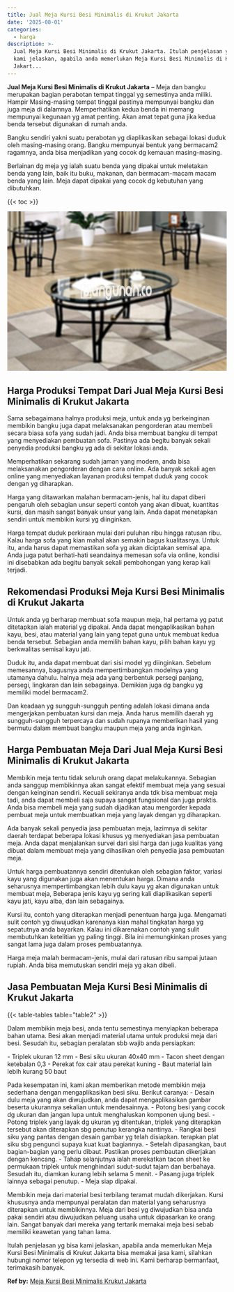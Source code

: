 ```yaml
---
title: Jual Meja Kursi Besi Minimalis di Krukut Jakarta
date: '2025-08-01'
categories:
  - harga
description: >-
  Jual Meja Kursi Besi Minimalis di Krukut Jakarta. Itulah penjelasan yg bisa
  kami jelaskan, apabila anda memerlukan Meja Kursi Besi Minimalis di Krukut
  Jakart...
---
```


**Jual Meja Kursi Besi Minimalis di Krukut Jakarta** – Meja dan bangku merupakan bagian perabotan tempat tinggal yg semestinya anda miliki. Hampir Masing-masing tempat tinggal pastinya mempunyai bangku dan juga meja di dalamnya. Memperhatikan kedua benda ini memang mempunyai kegunaan yg amat penting. Akan amat tepat guna jika kedua benda tersebut digunakan di rumah anda.

Bangku sendiri yakni suatu perabotan yg diaplikasikan sebagai lokasi duduk oleh masing-masing orang. Bangku mempunyai bentuk yang bermacam2 ragamnya, anda bisa menjadikan yang cocok dg kemauan masing-masing.

Berlainan dg meja yg ialah suatu benda yang dipakai untuk meletakan benda yang lain, baik itu buku, makanan, dan bermacam-macam macam benda yang lain. Meja dapat dipakai yang cocok dg kebutuhan yang dibutuhkan.

{{< toc >}}

![Jual Meja Kursi Besi Minimalis di Krukut Jakarta](/images/jual-meja-besi-murah18.png)

## Harga Produksi Tempat Dari Jual Meja Kursi Besi Minimalis di Krukut Jakarta

Sama sebagaimana halnya produksi meja, untuk anda yg berkeinginan membikin bangku juga dapat melaksanakan pengorderan atau membeli secara biasa sofa yang sudah jadi. Anda bisa membuat bangku di tempat yang menyediakan pembuatan sofa. Pastinya ada begitu banyak sekali penyedia produksi bangku yg ada di sekitar lokasi anda.

Memperhatikan sekarang sudah jaman yang modern, anda bisa melaksanakan pengorderan dengan cara online. Ada banyak sekali agen online yang menyediakan layanan produksi tempat duduk yang cocok dengan yg diharapkan.

Harga yang ditawarkan malahan bermacam-jenis, hal itu dapat diberi pengaruh oleh sebagian unsur seperti contoh yang akan dibuat, kuantitas kursi, dan masih sangat banyak unsur yang lain. Anda dapat menetapkan sendiri untuk membikin kursi yg diinginkan.

Harga tempat duduk perkiraan mulai dari puluhan ribu hingga ratusan ribu. Kalau harga sofa yang kian mahal akan semakin bagus kualitasnya. Untuk itu, anda harus dapat memastikan sofa yg akan diciptakan semisal apa. Anda juga patut berhati-hati seandainya memesan sofa via online, kondisi ini disebabkan ada begitu banyak sekali pembohongan yang kerap kali terjadi.

## Rekomendasi Produksi Meja Kursi Besi Minimalis di Krukut Jakarta

Untuk anda yg berharap membuat sofa maupun meja, hal pertama yg patut ditetapkan ialah material yg dipakai. Anda dapat mengaplikasikan bahan kayu, besi, atau material yang lain yang tepat guna untuk membuat kedua benda tersebut. Sebagian anda memilih bahan kayu, pilih bahan kayu yg berkwalitas semisal kayu jati.

Duduk itu, anda dapat membuat dari sisi model yg diinginkan. Sebelum memesannya, bagusnya anda mempertimbangkan modelnya yang utamanya dahulu. halnya meja ada yang berbentuk persegi panjang, persegi, lingkaran dan lain sebagainya. Demikian juga dg bangku yg memiliki model bermacam2.

Dan keadaan yg sungguh-sungguh penting adalah lokasi dimana anda mengerjakan pembuatan kursi dan meja. Anda harus memilih daerah yg sungguh-sungguh terpercaya dan sudah rupanya memberikan hasil yang bermutu dalam membuat bangku maupun meja yang anda inginkan.

## Harga Pembuatan Meja Dari Jual Meja Kursi Besi Minimalis di Krukut Jakarta

Membikin meja tentu tidak seluruh orang dapat melakukannya. Sebagian anda sanggup membikinnya akan sangat efektif membuat meja yang sesuai dengan keinginan sendiri. Kecuali sekiranya anda tdk bisa membuat meja tadi, anda dapat membeli saja supaya sangat fungsional dan juga praktis. Anda bisa membeli meja yang sudah dijadikan atau mengorder kepada pembuat meja untuk membuatkan meja yang layak dengan yg diharapkan.

Ada banyak sekali penyedia jasa pembuatan meja, lazimnya di sekitar daerah terdapat beberapa lokasi khusus yg menyediakan jasa pembuatan meja. Anda dapat menjalankan survei dari sisi harga dan juga kualitas yang dibuat dalam membuat meja yang dihasilkan oleh penyedia jasa pembuatan meja.

Untuk harga pembuatannya sendiri ditentukan oleh sebagian faktor, variasi kayu yang digunakan juga akan menentukan harga. Dimana anda seharusnya mempertimbangkan lebih dulu kayu yg akan digunakan untuk membuat meja, Beberapa jenis kayu yg sering kali diaplikasikan seperti kayu jati, kayu alba, dan lain sebagainya.

Kursi itu, contoh yang diterapkan menjadi penentuan harga juga. Mengamati sulit contoh yg diwujudkan karenanya kian mahal tingkatan harga yg sepatutnya anda bayarkan. Kalau ini dikarenakan contoh yang sulit membutuhkan ketelitian yg paling tinggi. Bila ini memungkinkan proses yang sangat lama juga dalam proses pembuatannya.

Harga meja malah bermacam-jenis, mulai dari ratusan ribu sampai jutaan rupiah. Anda bisa memutuskan sendiri meja yg akan dibeli.

## Jasa Pembuatan Meja Kursi Besi Minimalis di Krukut Jakarta

{{< table-tables table="table2" >}}

Dalam membikin meja besi, anda tentu semestinya menyiapkan beberapa bahan utama. Besi akan menjadi material utama untuk produksi meja dari besi. Sesudah itu, sebagian peralatan sbb wajib anda persiapkan:

\- Triplek ukuran 12 mm - Besi siku ukuran 40x40 mm - Tacon sheet dengan ketebalan 0,3 - Perekat fox cair atau perekat kuning - Baut material lain lebih kurang 50 baut

Pada kesempatan ini, kami akan memberikan metode membikin meja sederhana dengan mengaplikasikan besi siku. Berikut caranya: - Desain dulu meja yang akan diwujudkan, anda dapat mengaplikasikan gambar beserta ukurannya sekalian untuk mendesainnya. - Potong besi yang cocok dg ukuran dan jangan lupa untuk menghaluskan komponen ujung besi. - Potong triplek yang layak dg ukuran yg ditentukan, triplek yang diterapkan tersebut akan diterapkan sbg penutup kerangka nantinya. - Rangkai besi siku yang pantas dengan desain gambar yg telah disiapkan. terapkan plat siku sbg pengunci supaya kuat kuat bagiannya. - Setelah dipasangkan, baut bagian-bagian yang perlu dibaut. Pastikan proses pembautan dikerjakan dengan kencang. - Tahap selanjutnya ialah merekatkan tacon sheet ke permukaan triplek untuk menghindari sudut-sudut tajam dan berbahaya. Sesudah itu, diamkan kurang lebih selama 5 menit. - Pasang juga triplek lainnya sebagai penutup. - Meja siap dipakai.

Membikin meja dari material besi terbilang teramat mudah dikerjakan. Kursi khususnya anda mempunyai peralatan dan material yang seharusnya diterapkan untuk membikinnya. Meja dari besi yg diwujudkan bisa anda pakai sendiri atau diwujudkan peluang usaha untuk dipasarkan ke orang lain. Sangat banyak dari mereka yang tertarik memakai meja besi sebab memiliki keawetan yang tahan lama.

Itulah penjelasan yg bisa kami jelaskan, apabila anda memerlukan Meja Kursi Besi Minimalis di Krukut Jakarta bisa memakai jasa kami, silahkan hubungi nomor telepon yg tersedia di web ini. Kami berharap bermanfaat, terimakasih banyak.

**Ref by:** [Meja Kursi Besi Minimalis Krukut Jakarta](https://id.wikipedia.org/wiki/Meja)
